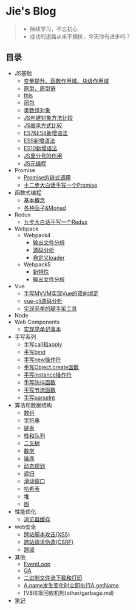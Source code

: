 # Jie's Blog
> * 持续学习，不忘初心
> * 成功的道路从来不拥挤，今天你有进步吗？

## 目录
* JS基础
  * [变量提升、函数作用域、块级作用域](js-grammar/base.md)
  * [原型、原型链](js-grammar/prototype.md)
  * [this](js-grammar/this.md)
  * [闭包](js-grammar/closuer.md)
  * [类数组对象](js-grammar/arryObject.md)
  * [JS创建对象方法比较](js-grammar/createObject.md)
  * [JS继承方式比较](js-grammar/inherit.md)
  * [ES7&ES8新增语法](js-grammar/es7es8.md)
  * [ES9新增语法](js-grammar/es9.md)
  * [ES10新增语法](js-grammar/es10.md)
  * [JS里分号的作用](js-grammar/semicolon.md)
  * [JS元编程](js-grammar/meta_programming.md)
* Promise
  * [Promise的链式调用](promise/promise-call-chaining/promise.md)
  * [十二步大白话手写一个Promise](promise/handwrite-promise/promise.md)
* 函数式编程
    * [基本概念](functional-programming/base.md)
    * [各种函子&Monad](functional-programming/functor.md)
* Redux
    * [九步大白话手写一个Redux](redux/redux.md)
* Webpack
  * Webpack4
    * [输出文件分析](webpack/webpack4/output-file-analysis.md)
    * [源码分析](webpack/webpack4/webpack-code-analysis.md)
    * [自定义loader](webpack/webpack4/custom-loader.md)
  * Webpack5
    * [新特性](webpack/webpack5/new-features.md)
    * [输出文件分析](webpack/webpack5/output-file-analysis.md)
* Vue
  * [手写MVVM实现Vue的双向绑定](vue/mvvm-hand-writing.md)
  * [vue-cli源码分析](vue/my-vue-cli/vue-cli.md)
  * [实现简单的脚手架工具](vue/simple-cli/simple-cli.md)
* Node
* Web Components
  * [实现简单记事本](web-components/web-components.md)
* 手写系列
  * [手写call和apply](handwriting/call.md)
  * [手写bind](handwriting/bind.md)
  * [手写new操作符](handwriting/new.md)
  * [手写Object.create函数](handwriting/create.md)
  * [手写instance操作符](handwriting/instance.md)
  * [手写防抖函数](handwriting/debounce.md)
  * [手写节流函数](handwriting/throttle.md)
  * [手写parseInt](handwriting/parseInt.md)
* 算法和数据结构
  * [数组](algorithm/array/README.md)
  * [字符串](algorithm/string/README.md)
  * [链表](algorithm/linked-list/README.md)
  * [栈和队列](algorithm/stack/README.md)
  * [二叉树](algorithm/tree/README.md)
  * [数学](algorithm/math/README.md)
  * [排序](algorithm/sort/README.md)
  * [动态规划](algorithm/dynamic-programming/README.md)
  * [递归](algorithm/recursive/README.md)
  * [滑动窗口](algorithm/slideWindow/README.md)
  * [哈希表](algorithm/hash/README.md)
  * [堆](algorithm/heap/README.md)
  * [图](algorithm/matrix/README.md)
* 性能优化
    * [浏览器缓存](performance-optimization/browserCache.md)
* web安全
  * [跨站脚本攻击(XSS)](security/xss.md)
  * [跨站请求伪造(CSRF)](security/csrf.md)
  * [跨域](security/cross-domain.md)
* 其他
  * [EventLoop](other/eventloop.md)
  * [QA](qa/qa.md)
  * [二进制文件流下载和打印](other/export&download.md)
  * [A.name发⽣变化时⽴即执⾏A.getName](other/getName.md)
  * [V8垃圾回收机制(other/garbage.md)
* [笔记](note/note.md)
